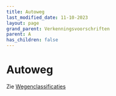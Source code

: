```yaml
---
title: Autoweg
last_modified_date: 11-10-2023
layout: page
grand_parent: Verkenningsvoorschriften
parent: A
has_children: false
---
```


Autoweg
=======

Zie [Wegenclassificaties](../../W/Wegenclassificaties/Wegenclassificaties.html)
